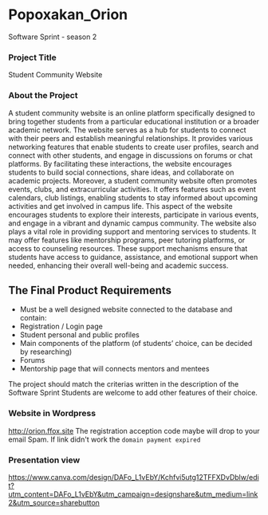 # Popoxakan_Orion
Software Sprint - season 2

### Project Title
Student Community Website

### About the Project

A student community website is an online platform specifically designed to
bring together students from a particular educational institution or a broader
academic network. The website serves as a hub for students to connect with
their peers and establish meaningful relationships. It provides various
networking features that enable students to create user profiles, search and
connect with other students, and engage in discussions on forums or chat
platforms. By facilitating these interactions, the website encourages students
to build social connections, share ideas, and collaborate on academic projects.
Moreover, a student community website often promotes events, clubs, and
extracurricular activities. It offers features such as event calendars, club
listings, enabling students to stay informed about upcoming activities and
get involved in campus life. This aspect of the website encourages students to
explore their interests, participate in various events, and engage in a vibrant
and dynamic campus community.
The website also plays a vital role in providing support and mentoring services
to students. It may offer features like mentorship programs, peer tutoring
platforms, or access to counseling resources. These support mechanisms
ensure that students have access to guidance, assistance, and emotional
support when needed, enhancing their overall well-being and academic
success.

## The Final Product Requirements
- Must be a well designed website connected to the database and
contain:
- Registration / Login page
- Student personal and public profiles
- Main components of the platform (of students’ choice, can be
decided by researching)
- Forums
- Mentorship page that will connects mentors and mentees

The project should match the criterias written in the description of the
Software Sprint
Students are welcome to add other features of their choice.

### Website in Wordpress
http://orion.ffox.site
The registration acception code maybe will drop to your email Spam.
If link didn't work the `domain payment expired`


### Presentation view 
https://www.canva.com/design/DAFo_L1vEbY/Kchfvi5utg12TFFXDvDblw/edit?utm_content=DAFo_L1vEbY&utm_campaign=designshare&utm_medium=link2&utm_source=sharebutton
